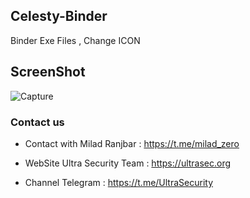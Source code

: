 ## Celesty-Binder

Binder Exe Files , Change ICON 

## ScreenShot
![Capture](https://user-images.githubusercontent.com/22496001/56222443-4a977b80-6081-11e9-9443-433ab0d424cb.PNG)


### Contact us

- Contact with Milad Ranjbar : https://t.me/milad_zero

- WebSite Ultra Security Team : https://ultrasec.org

- Channel Telegram : https://t.me/UltraSecurity
